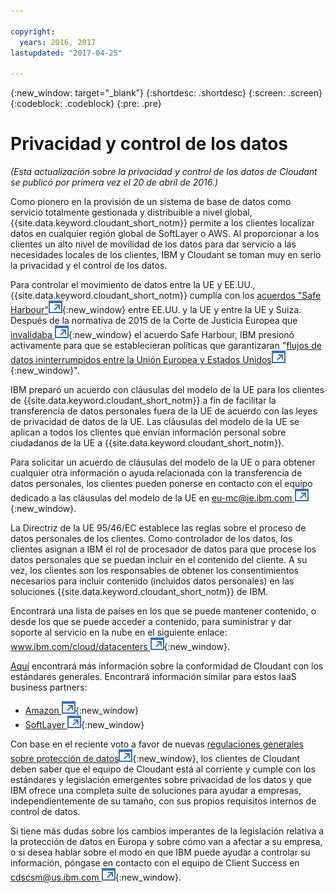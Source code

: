 ```yaml
---

copyright:
  years: 2016, 2017
lastupdated: "2017-04-25"

---
```


{:new_window: target="_blank"}
{:shortdesc: .shortdesc}
{:screen: .screen}
{:codeblock: .codeblock}
{:pre: .pre}

<!-- Acrolinx: 2017-02-01 -->

# Privacidad y control de los datos

_(Esta actualización sobre la privacidad y control de los datos de Cloudant se publicó por primera vez el 20 de abril de 2016.)_

Como pionero en la provisión de un sistema de base de datos como servicio totalmente gestionada y distribuible a nivel global, {{site.data.keyword.cloudant_short_notm}} permite a los clientes localizar datos en cualquier región global de SoftLayer o AWS. Al proporcionar a los clientes un alto nivel de movilidad de los datos para dar servicio a las necesidades locales de los clientes, IBM y Cloudant se toman muy en serio la privacidad y el control de los datos. 

Para controlar el movimiento de datos entre la UE y EE.UU., {{site.data.keyword.cloudant_short_notm}} cumplía con los [acuerdos "Safe Harbour"![Icono de enlace externo](../images/launch-glyph.svg "Icono de enlace externo")](https://safeharbor.export.gov/companyinfo.aspx?id=29450){:new_window} entre EE.UU. y la UE y entre la UE y Suiza. Después de la normativa de 2015 de la Corte de Justicia Europea que
[invalidaba ![Icono de enlace externo](../images/launch-glyph.svg "Icono de enlace externo")](http://curia.europa.eu/juris/document/document.jsf?text=&docid=169195&pageIndex=0&doclang=en&mode=req&dir=&occ=first&part=1&cid=113326){:new_window}
el acuerdo Safe Harbour,
IBM presionó activamente para que se establecieran políticas que garantizaran "[flujos de datos ininterrumpidos entre la Unión Europea y Estados Unidos![Icono de enlace externo](../images/launch-glyph.svg "Icono de enlace externo")](http://www.ibm.com/ibm/ibmgra/safe_harbor_10062015.html){:new_window}".

IBM preparó un acuerdo con cláusulas del modelo de la UE para los clientes de {{site.data.keyword.cloudant_short_notm}} a fin de facilitar la transferencia de datos personales fuera de la UE de acuerdo con las leyes de privacidad de datos de la UE.
Las cláusulas del modelo de la UE se aplican a todos los clientes que envían información personal sobre ciudadanos de la UE a {{site.data.keyword.cloudant_short_notm}}.

Para solicitar un acuerdo de cláusulas del modelo de la UE o para obtener cualquier otra información o ayuda relacionada con la transferencia de datos personales, los clientes pueden ponerse en contacto con el equipo dedicado a las cláusulas del modelo de la UE en [eu-mc@ie.ibm.com ![Icono de enlace externo](../images/launch-glyph.svg "Icono de enlace externo")](mailto:eu-mc@ie.ibm.com){:new_window}.

La Directriz de la UE 95/46/EC establece las reglas sobre el proceso de datos personales de los clientes.
Como controlador de los datos, los clientes asignan
a IBM el rol de procesador de datos para que procese los datos personales que se puedan incluir en el contenido del cliente.
A su vez, los clientes son los responsables de obtener los consentimientos necesarios para incluir contenido (incluidos datos personales) en las soluciones {{site.data.keyword.cloudant_short_notm}} de IBM. 

Encontrará una lista de países en los que se puede mantener contenido, o desde los que se puede acceder a contenido, para suministrar y dar soporte al servicio en la nube en el siguiente enlace: [www.ibm.com/cloud/datacenters ![Icono de enlace externo](../images/launch-glyph.svg "Icono de enlace externo")](http://www.ibm.com/cloud/datacenters){:new_window}.

[Aquí](compliance.html) encontrará más información sobre la conformidad de Cloudant con los estándares generales.
Encontrará información similar para estos IaaS business partners:

-   [Amazon ![Icono de enlace externo](../images/launch-glyph.svg "Icono de enlace externo")](https://aws.amazon.com/compliance/){:new_window}
-   [SoftLayer ![Icono de enlace externo](../images/launch-glyph.svg "Icono de enlace externo")](http://www.softlayer.com/compliance){:new_window}

Con base en el reciente voto a favor de nuevas [regulaciones generales sobre protección de datos![Icono de enlace externo](../images/launch-glyph.svg "Icono de enlace externo")](http://www.engadget.com/2016/04/14/eu-data-protection-rules/){:new_window},
los clientes de Cloudant deben saber que el equipo de Cloudant está al corriente y cumple con los estándares y legislación emergentes sobre privacidad de los datos y que IBM ofrece una completa suite de soluciones para ayudar a empresas, independientemente de su tamaño, con sus propios requisitos internos de control de datos. 

 Si tiene más dudas sobre los cambios imperantes de la legislación relativa a la protección de datos en Europa y sobre cómo van a afectar a su empresa, o si desea hablar sobre el modo en que IBM puede ayudar a controlar su información, póngase en contacto con el equipo de Client Success en [cdscsm@us.ibm.com ![Icono de enlace externo](../images/launch-glyph.svg "Icono de enlace externo")](mailto:cdscsm@us.ibm.com){:new_window}. 
